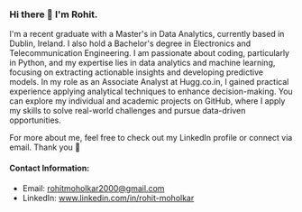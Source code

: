 ### Hi there 👋 I'm Rohit. 

I'm a recent graduate with a Master's in Data Analytics, currently based in Dublin, Ireland. I also hold a Bachelor's degree in Electronics and Telecommunication Engineering. I am passionate about coding, particularly in Python, and my expertise lies in data analytics and machine learning, focusing on extracting actionable insights and developing predictive models. In my role as an Associate Analyst at Hugg.co.in, I gained practical experience applying analytical techniques to enhance decision-making. You can explore my individual and academic projects on GitHub, where I apply my skills to solve real-world challenges and pursue data-driven opportunities. 

For more about me, feel free to check out my LinkedIn profile or connect via email. Thank you 🙂

#### Contact Information:

- Email: rohitmoholkar2000@gmail.com 
- LinkedIn: www.linkedin.com/in/rohit-moholkar 
